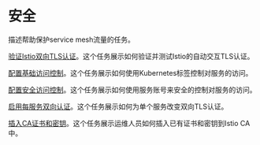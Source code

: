 # 安全

描述帮助保护service mesh流量的任务。

[验证Istio双向TLS认证](mutual-tls.md)。这个任务展示如何验证并测试Istio的自动交互TLS认证。

[配置基础访问控制](basic-access-control.md)。这个任务展示如何使用Kubernetes标签控制对服务的访问。

[配置安全访问控制](secure-access-control.md)。这个任务展示如何使用服务账号来安全的控制对服务的访问。

[启用每服务双向认证](per-service-mtls.md)。这个任务展示如何为单个服务改变双向TLS认证。

[插入CA证书和密钥](plugin-ca-cert.md)。这个任务展示运维人员如何插入已有证书和密钥到Istio CA中。